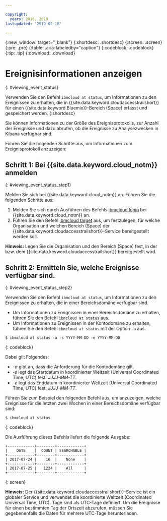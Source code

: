 ```yaml
---

copyright:
  years: 2016, 2019
lastupdated: "2019-02-18"

---
```


{:new_window: target="_blank"}
{:shortdesc: .shortdesc}
{:screen: .screen}
{:pre: .pre}
{:table: .aria-labeledby="caption"}
{:codeblock: .codeblock}
{:tip: .tip}
{:download: .download}


# Ereignisinformationen anzeigen
{: #viewing_event_status}

Verwenden Sie den Befehl `ibmcloud at status`, um Informationen zu den Ereignissen zu erhalten, die in {{site.data.keyword.cloudaccesstrailshort}} für einen {{site.data.keyword.Bluemix}}-Bereich (Space) erfasst und gespeichert werden.
{:shortdesc}

Sie können Informationen zu der Größe des Ereignisprotokolls, zur Anzahl der Ereignisse und dazu abrufen, ob die Ereignisse zu Analysezwecken in Kibana verfügbar sind. 

Führen Sie die folgenden Schritte aus, um Informationen zum Ereignisprotokoll anzuzeigen:

## Schritt 1: Bei {{site.data.keyword.cloud_notm}} anmelden
{: #viewing_event_status_step1}

Melden Sie sich bei {{site.data.keyword.cloud_notm}} an. Führen Sie die folgenden Schritte aus:

1. Melden Sie sich durch Ausführen des Befehls [ibmcloud login](/docs/cli/reference/ibmcloud/bx_cli.html#ibmcloud_login) bei {{site.data.keyword.cloud_notm}} an.
2. Führen Sie den Befehl [ibmcloud target](/docs/cli/reference/ibmcloud/bx_cli.html#ibmcloud_target) aus, um festzulegen, für welche Organisation und welchen Bereich (Space) der {{site.data.keyword.cloudaccesstrailshort}}-Service bereitgestellt werden soll.

**Hinweis:** Legen Sie die Organisation und den Bereich (Space) fest, in der bzw. dem {{site.data.keyword.cloudaccesstrailshort}} bereitgestellt wird.

## Schritt 2: Ermitteln Sie, welche Ereignisse verfügbar sind.
{: #viewing_event_status_step2}

Verwenden Sie den Befehl `ibmcloud at status`, um Informationen zu den Ereignissen zu erhalten, die in einer Bereichsdomäne verfügbar sind.

* Um Informationen zu Ereignissen in einer Bereichsdomäne zu erhalten, führen Sie den Befehl `ibmcloud at status` aus.
* Um Informationen zu Ereignissen in der Kontodomäne zu erhalten, führen Sie den Befehl `ibmcloud at status` mit der Option `-a` aus.

```
$ ibmcloud at status -a -s YYYY-MM-DD -e YYYY-MM-DD 
```
{: codeblock}
    
Dabei gilt Folgendes:
    
* *-a* gibt an, dass die Anforderung für die Kontodomäne gilt.
* *-s* legt das Startdatum in koordinierter Weltzeit (Universal Coordinated Time, UTC) fest: *JJJJ-MM-TT*.
* *-e* legt das Enddatum in koordinierter Weltzeit (Universal Coordinated Time, UTC) fest: *JJJJ-MM-TT*.

Führen Sie zum Beispiel den folgenden Befehl aus, um anzuzeigen, welche Ereignisse für die letzten zwei Wochen in einer Bereichsdomäne verfügbar sind:

```
$ ibmcloud at status
```
{: codeblock}
    
Die Ausführung dieses Befehls liefert die folgende Ausgabe:
    
```
+------------+--------+------------+
|    DATE    |  COUNT | SEARCHABLE |
+------------+--------+------------+
| 2017-07-24 |    16  |    None    |
+------------+--------+------------+
| 2017-07-25 |   1224 |    All     |
+------------+--------+------------+
```
{: screen}

**Hinweis:** Der {{site.data.keyword.cloudaccesstrailshort}}-Service ist ein globaler Service und verwendet die koordinierte Weltzeit (Coordinated Universal Time, UTC). Tage sind als UTC-Tage definiert. Um die Ereignisse für einen bestimmten Tag der Ortszeit abzurufen, müssen Sie gegebenenfalls die Daten für mehrere UTC-Tage herunterladen.
	














